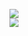 [![](https://img.shields.io/badge/Made%20With-Github%20Spray-lightgrey.svg?style=for-the-badge&logo=github)](https://github.com/Annihil/github-spray#1297)  
[![](https://i.imgur.com/2DrTn0Z.gif)](https://github.com/Annihil/github-spray)